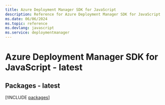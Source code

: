 ```yaml
---
title: Azure Deployment Manager SDK for JavaScript
description: Reference for Azure Deployment Manager SDK for JavaScript
ms.date: 06/06/2024
ms.topic: reference
ms.devlang: javascript
ms.service: deploymentmanager
---
```

# Azure Deployment Manager SDK for JavaScript - latest
## Packages - latest
[!INCLUDE [packages](deployment-manager-index.md)]